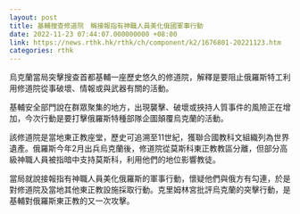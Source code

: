 ```yaml
---
layout: post
title: 基輔搜查修道院　稱接報指有神職人員美化俄國軍事行動
date: 2022-11-23 07:44:07.000000000 +08:00
link: https://news.rthk.hk/rthk/ch/component/k2/1676801-20221123.htm
categories: rthk
---
```


烏克蘭當局突擊搜查首都基輔一座歷史悠久的修道院，解釋是要阻止俄羅斯特工利用修道院從事破壞、情報或與武器有關的活動。

基輔安全部門說在群眾聚集的地方，出現襲擊、破壞或挾持人質事件的風險正在增加，今次行動是要打擊俄羅斯特種部隊企圖顛覆烏克蘭的活動。

該修道院是當地東正教座堂，歷史可追溯至11世紀，獲聯合國教科文組織列為世界遺產。俄羅斯今年2月出兵烏克蘭後，修道院從莫斯科東正教教區分離，但部分高級神職人員被指暗中支持莫斯科，利用他們的地位影響教徒。

當局就說接報指有神職人員美化俄羅斯的軍事行動，懷疑他們與俄方有勾連，於是對修道院及當地其他東正教設施採取行動。克里姆林宮批評烏克蘭的突擊行動，是基輔對俄羅斯東正教的又一次攻擊。
